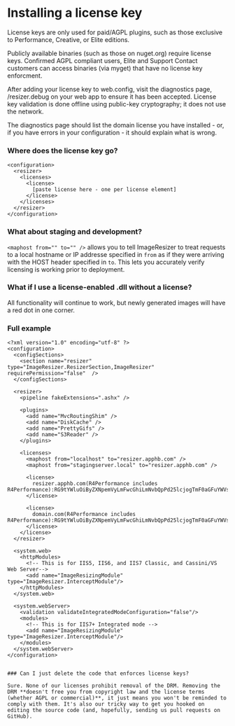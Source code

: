 

# Installing a license key

License keys are only used for paid/AGPL plugins, such as those exclusive to Performance, Creative, or Elite editions.

Publicly available binaries (such as those on nuget.org) require license keys. Confirmed AGPL compliant users, Elite and Support Contact customers can access binaries (via myget) that have no license key enforcment. 

After adding your license key to web.config, visit the diagnostics page, /resizer.debug on your web app to ensure it has been accepted. License key validation is done offline using public-key cryptography; it does not use the network.

The diagnostics page should list the domain license you have installed - or, if you have errors in your configuration - it should explain what is wrong. 

### Where does the license key go? 

```
<configuration>
  <resizer>
    <licenses>
      <license>
        [paste license here - one per license element]
      </license>
    </licenses>
  </resizer>
</configuration>
```

### What about staging and development? 

`<maphost from="" to="" />` allows you to tell ImageResizer to treat requests to a local hostname or IP addresse specified in `from` as if they were arriving with the HOST header specified in `to`. This lets you accurately verify licensing is working prior to deployment.

### What if I use a license-enabled .dll without a license?

All functionality will continue to work, but newly generated images will have a red dot in one corner. 

### Full example

```
<?xml version="1.0" encoding="utf-8" ?>
<configuration>
  <configSections>
    <section name="resizer" type="ImageResizer.ResizerSection,ImageResizer"  requirePermission="false"  />
  </configSections>

  <resizer>
    <pipeline fakeExtensions=".ashx" />

    <plugins>
      <add name="MvcRoutingShim" />
      <add name="DiskCache" />
      <add name="PrettyGifs" />
      <add name="S3Reader" />
    </plugins>  

    <licenses>
      <maphost from="localhost" to="resizer.apphb.com" />
      <maphost from="stagingserver.local" to="resizer.apphb.com" />

      <license>
        resizer.apphb.com(R4Performance includes R4Performance):RG9tYWluOiByZXNpemVyLmFwcGhiLmNvbQpPd25lcjogTmF0aGFuYWVsIEpvbmVzCklzc3VlZDogMjAxNS0wNS0wMVQxNTowNzo1NloKRmVhdHVyZXM6IFI0UGVyZm9ybWFuY2U=:oWv2YlAkzTEWcaJ6fPMEsweTNh9Bt5evhjWVNHuXtiRNl22sSS3OB/XE69NsSx8kEs1ExSwzvjwPx95paQyxGsTDigdh/UCkh7TCUyIECX7pI2JtA5f3KkFzfwmISIE8d14Kyf3ijO6s2HI1A1obbH5IucyaDJLQBCSrykxJK6JM4NOM82UbAUfwXRCnjWw2frwtBDp9rezJ46iQ80BXxTJ1LXlSqBry5z7bdSZtcP2k8L+Zp3t+9Blfl2k6z0um06kDa7RkPnmfwKCYTU+HbPQ2qDfGvcNaRC6XEa17ztTn52T6hErS7AJKIZ4OKxvw3olLmmVjEg+LiuKo7NVmmQ==
      </license>

      <license>
        domain.com(R4Performance includes R4Performance):RG9tYWluOiByZXNpemVyLmFwcGhiLmNvbQpPd25lcjogTmF0aGFuYWVsIEpvbmVzCklzc3VlZDogMjAxNS0wNS0wMVQxNTowNzo1NloKRmVhdHVyZXM6IFI0UGVyZm9ybWFuY2U=:oWv2YlAkzTEWcaJ6fPMEsweTNh9Bt5evhjWVNHuXtiRNl22sSS3OB/XE69NsSx8kEs1ExSwzvjwPx95paQyxGsTDigdh/UCkh7TCUyIECX7pI2JtA5f3KkFzfwmISIE8d14Kyf3ijO6s2HI1A1obbH5IucyaDJLQBCSrykxJK6JM4NOM82UbAUfwXRCnjWw2frwtBDp9rezJ46iQ80BXxTJ1LXlSqBry5z7bdSZtcP2k8L+Zp3t+9Blfl2k6z0um06kDa7RkPnmfwKCYTU+HbPQ2qDfGvcNaRC6XEa17ztTn52T6hErS7AJKIZ4OKxvw3olLmmVjEg+LiuKo7NVmmQ==
      </license>
    </license>
  </resizer>

  <system.web>
    <httpModules>
      <!-- This is for IIS5, IIS6, and IIS7 Classic, and Cassini/VS Web Server-->
      <add name="ImageResizingModule" type="ImageResizer.InterceptModule"/>
    </httpModules>
  </system.web>

  <system.webServer>
    <validation validateIntegratedModeConfiguration="false"/>
    <modules>
      <!-- This is for IIS7+ Integrated mode -->
      <add name="ImageResizingModule" type="ImageResizer.InterceptModule"/>
    </modules>
  </system.webServer>
</configuration>


### Can I just delete the code that enforces license keys?

Sure. None of our licenses prohibit removal of the DRM. Removing the DRM **doesn't free you from copyright law and the license terms (whether AGPL or commercial)**, it just means you won't be reminded to comply with them. It's also our tricky way to get you hooked on editing the source code (and, hopefully, sending us pull requests on GitHub).
